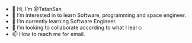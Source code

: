 - 👋 Hi, I’m @TatanSan
- 👀 I’m interested in to learn Software, programming and space engineer.
- 🌱 I’m currently learning Software Engineer.
- 💞️ I’m looking to collaborate according to what I lear☺️
- 📫 How to reach me for email.

<!---
TatanSan/TatanSan is a ✨ special ✨ repository because its `README.md` (this file) appears on your GitHub profile.
You can click the Preview link to take a look at your changes.
--->
